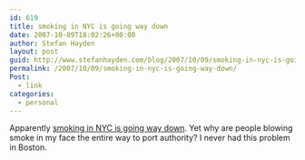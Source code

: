 ```yaml
---
id: 619
title: smoking in NYC is going way down
date: 2007-10-09T18:02:26+00:00
author: Stefan Hayden
layout: post
guid: http://www.stefanhayden.com/blog/2007/10/09/smoking-in-nyc-is-going-way-down/
permalink: /2007/10/09/smoking-in-nyc-is-going-way-down/
Post:
  - link
categories:
  - personal
---
```

Apparently <a href="http://www.physorg.com/news101648855.html">smoking in NYC is going way down</a>. Yet why are people blowing smoke in my face the entire way to port authority? I never had this problem in Boston.